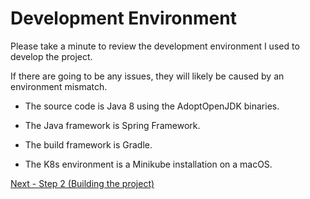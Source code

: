 # Development Environment

Please take a minute to review the development environment I used to develop the project. 

If there are going to be any issues, they will likely be caused by an environment mismatch.

- The source code is Java 8 using the AdoptOpenJDK binaries.

- The Java framework is Spring Framework.

- The build framework is Gradle.

- The K8s environment is a Minikube installation on a macOS.
&nbsp;

[Next - Step 2 (Building the project)](./building_the_source.md)

